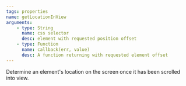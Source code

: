 ```yaml
---
tags: properties
name: getLocationInView
arguments:
    - type: String
      name: css selector
      desc: element with requested position offset
    - type: Function
      name: callback(err, value)
      desc: A function returning with requested element offset
---
```


Determine an element's location on the screen once it has been scrolled into view.